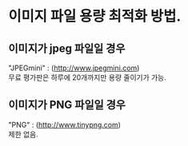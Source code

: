 # 이미지 파일 용량 최적화 방법.

## 이미지가 jpeg 파일일 경우
"JPEGmini" : (http://www.jpegmini.com)  
무료 평가판은 하루에 20개까지만 용량 줄이기가 가능.

## 이미지가 PNG 파일일 경우
"PNG" : (http://www.tinypng.com)  
제한 없음.